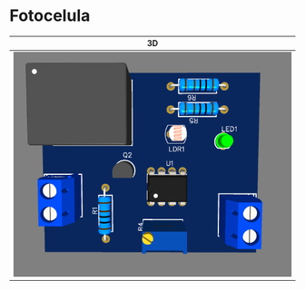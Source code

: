# Fotocelula

| 3D |
|:---:|
|![3D](https://github.com/VolglasLarocca/Fotocelula/blob/main/3D.PNG)|
